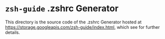 `zsh-guide` .zshrc Generator
============================

This directory is the source code of the .zshrc Generator hosted
at <https://storage.googleapis.com/zsh-guide/index.html>, which see
for further details.
